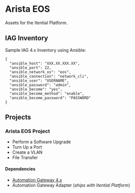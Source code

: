 # Arista EOS
Assets for the Itential Platform.

## IAG Inventory
Sample IAG 4.x Inventory using Ansible:
```
{
  "ansible_host": "XXX.XX.XXX.XX",
  "ansible_port": 22,
  "ansible_network_os": "eos",
  "ansible_connection": "network_cli",
  "ansible_user": "USERNAME",
  "ansible_password": "admin",
  "ansible_become": "yes",
  "ansible_become_method": "enable",
  "ansible_become_password": "PASSWORD"
}
```

## Projects
### Arista EOS Project
- Perform a Software Upgrade
- Turn Up a Port
- Create a VLAN
- File Transfer

#### Dependencies
- [Automation Gateway 4.x](https://www.itential.com/automation-gateway/)
- Automation Gateway Adapter (_ships with Itential Platform_)
